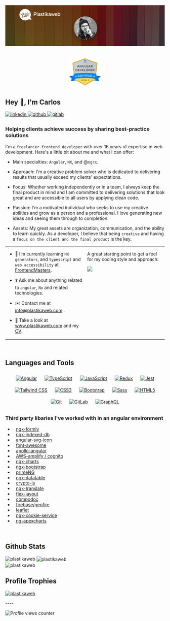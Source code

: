 <img src="banner.png" align="left" height="" width="850px" />

&nbsp;

<div align="center">
<a href="https://interstate21.com/certificate/?code=4E30VHP" target="_blank"><img src="angular-level2.png" height="100" width="100" alt="Angular Developer Expert Level 2"></a>
</div>

## Hey 👋, I'm Carlos


<a href="https://linkedin.com/in/plastikaweb" target="_blank">
<img src=https://img.shields.io/badge/linkedin-%231E77B5.svg?&style=for-the-badge&logo=linkedin&logoColor=white alt=linkedin style="margin-bottom: 5px;" />
</a>
<a href="https://github.com/plastikaweb" target="_blank">
<img src=https://img.shields.io/badge/github-%2324292e.svg?&style=for-the-badge&logo=github&logoColor=white alt=github style="margin-bottom: 5px;" />
</a>
<a href="https://gitlab.com/plastikaweb" target="_blank">
<img src=https://img.shields.io/badge/gitlab-330F63.svg?&style=for-the-badge&logo=gitlab&logoColor=white alt=gitlab style="margin-bottom: 5px;" />
</a>

### Helping clients achieve success by sharing best-practice solutions

I'm a `freelancer frontend developer` with over 16 years of expertise in web development. Here's a little bit about me and what I can offer:

- Main specialties: `Angular`, `NX`, and @`ngrx`.

- Approach: I'm a creative problem solver who is dedicated to delivering results that usually exceed my clients' expectations.

- Focus: Whether working independently or in a team, I always keep the final product in mind and I am committed to delivering solutions that look great and are accessible to all users by applying clean code.

- Passion: I'm a motivated individual who seeks to use my creative abilities and grow as a person and a professional. I love generating new ideas and seeing them through to completion.

- Assets: My great assets are organization, communication, and the ability to learn quickly.
As a developer, I believe that being `creative` and having a `focus on the client and the final product` is the key.

<table><tr><td valign="top" width="50%">

- 🌱 I’m currently learning `NX generators`, and `typescript` and `web accessibility` at <a href="https://frontendmasters.com" target="_blank">FrontendMasters</a>.

- ❓ Ask me about anything related to `angular`, `Nx` and related technologies.

- ✉️ Contact me at <info@plastikaweb.com> .

- 📄 Take a look at <a href="https://www.plastikaweb.com" target="_blank">www.plastikaweb.com</a> and my <a href="https://www.plastikaweb.com/assets/docs/carlos_matheu_plastikaweb.pdf" target="_blank">CV</a>.

</td><td valign="top" width="50%">

<div align="left">
<p>A great starting point to get a feel for my coding style and approach:</p>

<a href="https://github.com/plastikaweb/plastikspace">
<img src="https://github-readme-stats.vercel.app/api/pin/?username=plastikaweb&repo=plastikspace"/>
</a>
</div>

</td></tr></table>

<br/>

## Languages and Tools

<div align="center">
<a href="https://angular.io/" target="_blank"><img style="margin: 10px" src="https://profilinator.rishav.dev/skills-assets/angularjs-original.svg" alt="Angular" height="50" /></a>
<a href="https://www.typescriptlang.org/" target="_blank"><img style="margin: 10px" src="https://profilinator.rishav.dev/skills-assets/typescript-original.svg" alt="TypeScript" height="50" /></a>
<a href="https://www.javascript.com/" target="_blank"><img style="margin: 10px" src="https://profilinator.rishav.dev/skills-assets/javascript-original.svg" alt="JavaScript" height="50" /></a>
<a href="https://ngrx.io/" target="_blank"><img style="margin: 10px" src="https://profilinator.rishav.dev/skills-assets/redux-original.svg" alt="Redux" height="50" /></a>
<a href="https://www.jestjs.io/" target="_blank"><img style="margin: 10px" src="https://profilinator.rishav.dev/skills-assets/jest.svg" alt="Jest" height="50" /></a>
<a href="https://www.tailwindcss.com/" target="_blank"><img style="margin: 10px" src="https://profilinator.rishav.dev/skills-assets/tailwindcss.svg" alt="Tailwind CSS" height="50" /></a>
<a href="https://www.w3schools.com/css/" target="_blank"><img style="margin: 10px" src="https://profilinator.rishav.dev/skills-assets/css3-original-wordmark.svg" alt="CSS3" height="50" /></a>
<a href="https://getbootstrap.com/docs/3.4/javascript/" target="_blank"><img style="margin: 10px" src="https://profilinator.rishav.dev/skills-assets/bootstrap-plain.svg" alt="Bootstrap" height="50" /></a>
<a href="https://sass-lang.com/" target="_blank"><img style="margin: 10px" src="https://profilinator.rishav.dev/skills-assets/sass-original.svg" alt="Sass" height="50" /></a>
<a href="https://en.wikipedia.org/wiki/HTML5" target="_blank"><img style="margin: 10px" src="https://profilinator.rishav.dev/skills-assets/html5-original-wordmark.svg" alt="HTML5" height="50" /></a>
<a href="https://github.com/" target="_blank"><img style="margin: 10px" src="https://profilinator.rishav.dev/skills-assets/git-scm-icon.svg" alt="Git" height="50" /></a>
<a href="https://about.gitlab.com/" target="_blank"><img style="margin: 10px" src="https://profilinator.rishav.dev/skills-assets/gitlab.svg" alt="GitLab" height="50" /></a>
<a href="https://graphql.org/" target="_blank"><img style="margin: 10px" src="https://profilinator.rishav.dev/skills-assets/graphql.png" alt="GraphQL" height="50" /></a>
</div>

### Third party libaries I've worked with in an angular environment

<ul align="left">
     <li><a target="_blank" style="margin: 10px" href="https://formly.dev/">ngx-formly</a></li>
     <li><a target="_blank" style="margin: 10px" href="https://github.com/assuncaocharles/ngx-indexed-db">ngx-indexed-db</a></li>
     <li><a target="_blank" style="margin: 10px" href="https://github.com/czeckd/angular-svg-icon">angular-svg-icon</a></li>
     <li><a target="_blank" style="margin: 10px" href="https://fontawesome.com">font-awesome</a></li>
     <li><a target="_blank" style="margin: 10px" href="https://the-guild.dev/graphql/apollo-angular">apollo-angular</a></li>
     <li><a target="_blank" style="margin: 10px" href="https://docs.amplify.aws/">AWS-amplify / cognito</a></li>
     <li><a target="_blank" style="margin: 10px" href="https://github.com/swimlane/ngx-charts">ngx-charts</a></li>
     <li><a target="_blank" style="margin: 10px" href="https://valor-software.com/ngx-bootstrap">ngx-bootstrap</a></li>
     <li><a target="_blank" style="margin: 10px" href="https://primeng.org/">primeNG</a></li>
     <li><a target="_blank" style="margin: 10px" href="https://github.com/swimlane/ngx-datatable">ngx-datatable</a></li>
     <li><a target="_blank" style="margin: 10px" href="https://github.com/brix/crypto-js">crypto-js</a></li>
     <li><a target="_blank" style="margin: 10px" href="https://github.com/ngx-translate/core">ngx-translate</a></li>
     <li><a target="_blank" style="margin: 10px" href="https://github.com/angular/flex-layout">flex-layout</a></li>
     <li><a target="_blank" style="margin: 10px" href="https://github.com/compodoc/compodoc">compodoc</a></li>
     <li><a target="_blank" style="margin: 10px" href="https://github.com/firebase/geofire-js">firebase/geofire</a></li>
     <li><a target="_blank" style="margin: 10px" href="https://leafletjs.com">leaflet</a></li>
     <li><a target="_blank" style="margin: 10px" href="https://github.com/stevermeister/ngx-cookie-service">ngx-cookie-service</a></li>
     <li><a target="_blank" style="margin: 10px" href="https://github.com/apexcharts/ng-apexcharts">ng-apexcharts</a></li>
</ul>

<br/>

## Github Stats

<div><img align="left"
     src="https://github-readme-stats.vercel.app/api/top-langs?username=plastikaweb&show_icons=true&locale=en&layout=compact"
     alt="plastikaweb" /></div>

<div>&nbsp;<img align="center"
     src="https://github-readme-stats.vercel.app/api?username=plastikaweb&show_icons=true&locale=en"
     alt="plastikaweb" />
</div>

<div><img align="center" src="https://github-readme-streak-stats.herokuapp.com/?user=plastikaweb&" alt="plastikaweb" />
</div>

## Profile Trophies

<p align="left"> <a href="https://github.com/ryo-ma/github-profile-trophy"><img
    src="https://github-profile-trophy.vercel.app/?username=plastikaweb&row=1&column=7" alt="plastikaweb" /></a> </p>
----

![Profile views counter](https://komarev.com/ghpvc/?username=plastikaweb&&style=flat-square)

